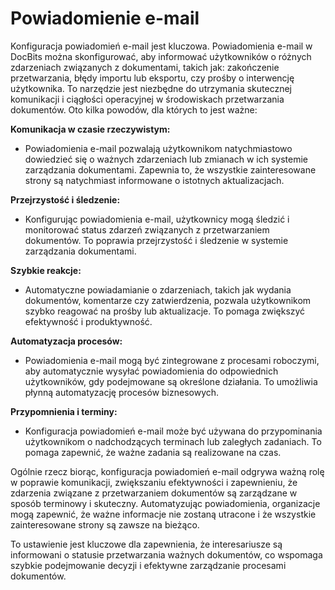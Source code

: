 # Powiadomienie e-mail

Konfiguracja powiadomień e-mail jest kluczowa. Powiadomienia e-mail w DocBits można skonfigurować, aby informować użytkowników o różnych zdarzeniach związanych z dokumentami, takich jak: zakończenie przetwarzania, błędy importu lub eksportu, czy prośby o interwencję użytkownika. To narzędzie jest niezbędne do utrzymania skutecznej komunikacji i ciągłości operacyjnej w środowiskach przetwarzania dokumentów. Oto kilka powodów, dla których to jest ważne:

**Komunikacja w czasie rzeczywistym:**

* Powiadomienia e-mail pozwalają użytkownikom natychmiastowo dowiedzieć się o ważnych zdarzeniach lub zmianach w ich systemie zarządzania dokumentami. Zapewnia to, że wszystkie zainteresowane strony są natychmiast informowane o istotnych aktualizacjach.

**Przejrzystość i śledzenie:**

* Konfigurując powiadomienia e-mail, użytkownicy mogą śledzić i monitorować status zdarzeń związanych z przetwarzaniem dokumentów. To poprawia przejrzystość i śledzenie w systemie zarządzania dokumentami.

**Szybkie reakcje:**

* Automatyczne powiadamianie o zdarzeniach, takich jak wydania dokumentów, komentarze czy zatwierdzenia, pozwala użytkownikom szybko reagować na prośby lub aktualizacje. To pomaga zwiększyć efektywność i produktywność.

**Automatyzacja procesów:**

* Powiadomienia e-mail mogą być zintegrowane z procesami roboczymi, aby automatycznie wysyłać powiadomienia do odpowiednich użytkowników, gdy podejmowane są określone działania. To umożliwia płynną automatyzację procesów biznesowych.

**Przypomnienia i terminy:**

* Konfiguracja powiadomień e-mail może być używana do przypominania użytkownikom o nadchodzących terminach lub zaległych zadaniach. To pomaga zapewnić, że ważne zadania są realizowane na czas.

Ogólnie rzecz biorąc, konfiguracja powiadomień e-mail odgrywa ważną rolę w poprawie komunikacji, zwiększaniu efektywności i zapewnieniu, że zdarzenia związane z przetwarzaniem dokumentów są zarządzane w sposób terminowy i skuteczny. Automatyzując powiadomienia, organizacje mogą zapewnić, że ważne informacje nie zostaną utracone i że wszystkie zainteresowane strony są zawsze na bieżąco.

To ustawienie jest kluczowe dla zapewnienia, że interesariusze są informowani o statusie przetwarzania ważnych dokumentów, co wspomaga szybkie podejmowanie decyzji i efektywne zarządzanie procesami dokumentów.
